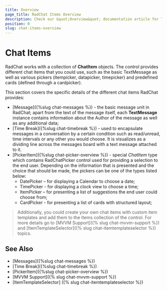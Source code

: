 ```yaml
---
title: Overview
page_title: RadChat Items Overview
description: Check our &quot;Overview&quot; documentation article for Telerik Chat for Xamarin control.
position: 0
slug: chat-items-overview
---
```


# Chat Items #

RadChat works with a collection of **ChatItem** objects. The control provides different chat items that you could use, such as the basic TextMessage as well as various pickers (itempicker, datapicker, timepicker) and predefined cards (defined through a cardpicker).

This section covers the specific details of the different chat items RadChat provides:

* [Message]({%slug chat-messages %}) - the basic message unit in RadChat; apart from the text of the message itself, each **TextMessage** instance contains information about the Author of the message as well as any additional data;
* [Time Break]({%slug chat-timebreak %}) - used to encapsulate messages in a conversation by a certain condition such as read/unread, time intervals or any other you would choose. It is visualizes as a dividing line across the messages board with a text message attached to it.
* [PickerItem]({%slug chat-picker-overview %}) - special *ChatItem* type which contains RadChatPicker control used for providing a selection to the end user. Depending on the information that is presented and the choice that should be made, the pickers can be one of the types listed below:
	* DatePicker – for displaying a Calendar to choose a date;
    * TimePicker - for displaying a clock view to choose a time;
    * ItemPicker – for presenting a list of suggestions the end user could choose from;
    * CardPicker - for presenting a list of cards with structured layout;

> Additionally, you could create your own chat items with custom item templates and add them to the Items collection of the control. For more details go to [MVVM Support]({% slug chat-mvvm-support %}) and [ItemTemplateSelector]({% slug chat-itemtemplateselector %}) topics.

## See Also

- [Messages]({%slug chat-messages %})
- [Time Break]({%slug chat-timebreak %})
- [PickerItem]({%slug chat-picker-overview %})
- [MVVM Support]({% slug chat-mvvm-support %})
- [ItemTemplateSelector] ({% slug chat-itemtemplateselector %})